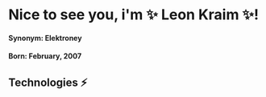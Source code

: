 # Nice to see you, i'm ✨ Leon Kraim ✨!
#### Synonym: Elektroney  
  
    
#### Born: February, 2007

 
  
   
    
     
      
       
## Technologies ⚡


<!--
**Elektroney/Elektroney** is a ✨ _special_ ✨ repository because its `README.md` (this file) appears on your GitHub profile.

Here are some ideas to get you started:

- 🔭 I’m currently working on ...
- 🌱 I’m currently learning ...
- 👯 I’m looking to collaborate on ...
- 🤔 I’m looking for help with ...
- 💬 Ask me about ...
- 📫 How to reach me: ...
- 😄 Pronouns: ...
- ⚡ Fun fact: ...
-->
